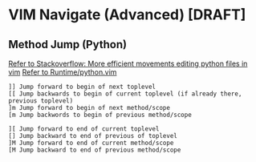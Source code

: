 # VIM Navigate (Advanced) [DRAFT]

## Method Jump (Python)

[Refer to Stackoverflow: More efficient movements editing python files in vim](https://stackoverflow.com/questions/896145/more-efficient-movements-editing-python-files-in-vim)
[Refer to Runtime/python.vim](https://github.com/vim/vim/blob/master/runtime/ftplugin/python.vim)

```vim
]] Jump forward to begin of next toplevel
[[ Jump backwards to begin of current toplevel (if already there, previous toplevel)
]m Jump forward to begin of next method/scope
[m Jump backwords to begin of previous method/scope

][ Jump forward to end of current toplevel
[] Jump backward to end of previous of toplevel
]M Jump forward to end of current method/scope
[M Jump backward to end of previous method/scope
```